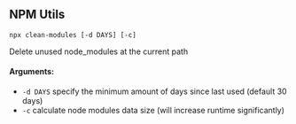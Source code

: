 ## NPM Utils

``npx clean-modules [-d DAYS] [-c]``

Delete unused node_modules at the current path
#### Arguments:
- ``-d DAYS`` specify the minimum amount of days since last used (default 30 days)
- ``-c`` calculate node modules data size (will increase runtime significantly)